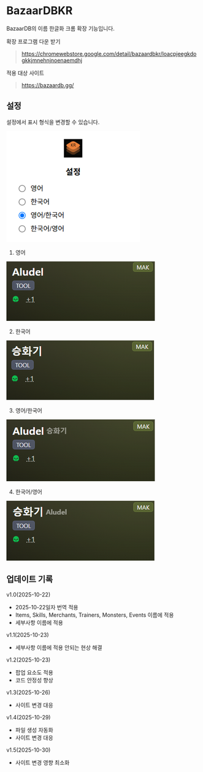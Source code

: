 # BazaarDBKR

BazaarDB의 이름 한글화 크롬 확장 기능입니다.

확장 프로그램 다운 받기

>https://chromewebstore.google.com/detail/bazaardbkr/loacpjeegkdogkkjmnehnjnoenaemdhj

적용 대상 사이트

>https://bazaardb.gg/



## 설정

설정에서 표시 형식을 변경할 수 있습니다.

![3.png](readme/3.png)

1. 영어

![4.png](readme/4.png)

2. 한국어

![5.png](readme/5.png)

3. 영어/한국어

![6.png](readme/6.png)

4. 한국어/영어

![7.png](readme/7.png)

## 업데이트 기록

v1.0(2025-10-22)

- 2025-10-22일자 번역 적용
- Items, Skills, Merchants, Trainers, Monsters, Events 이름에 적용
- 세부사항 이름에 적용

v1.1(2025-10-23)

- 세부사항 이름에 적용 안되는 현상 해결

v1.2(2025-10-23)

- 팝업 요소도 적용
- 코드 안정성 향상

v1.3(2025-10-26)

- 사이트 변경 대응

v1.4(2025-10-29)

- 파일 생성 자동화
- 사이트 변경 대응

v1.5(2025-10-30)

- 사이트 변경 영향 최소화